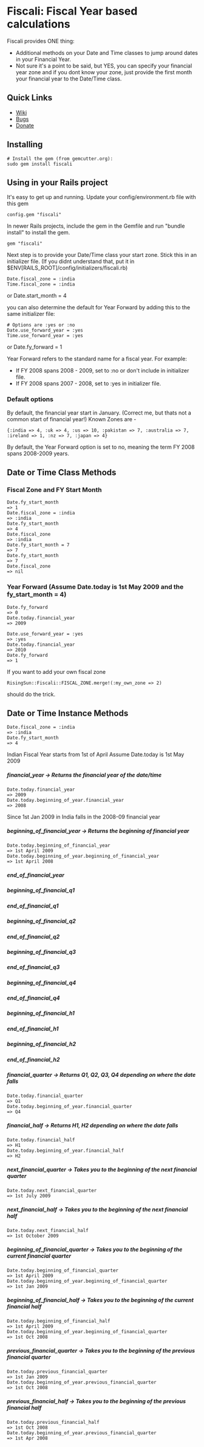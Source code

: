# Fiscali: Fiscal Year based calculations

Fiscali provides ONE thing:

 * Additional methods on your Date and Time classes to jump around dates in your Financial Year.
 * Not sure it's a point to be said, but YES, you can specify your financial year zone and if you dont know your zone, just provide the first month your financial year to the Date/Time class.

## Quick Links

 * [Wiki](http://wiki.github.com/asanghi/fiscali)
 * [Bugs](http://github.com/asanghi/fiscali/issues)
 * [Donate](http://pledgie.org/campaigns/5400)

## Installing

    # Install the gem (from gemcutter.org):
    sudo gem install fiscali
    
## Using in your Rails project

It's easy to get up and running. Update your config/environment.rb file with this gem

    config.gem "fiscali"

In newer Rails projects, include the gem in the Gemfile and run "bundle install" to install the gem.

    gem "fiscali"

Next step is to provide your Date/Time class your start zone. Stick this in an initializer file. (If you didnt understand that, put it in $ENV[RAILS_ROOT]/config/initializers/fiscali.rb)

    Date.fiscal_zone = :india
    Time.fiscal_zone = :india
or
    Date.start_month = 4
    
you can also determine the default for Year Forward by adding this to the same initializer file:

    # Options are :yes or :no
    Date.use_forward_year = :yes
    Time.use_forward_year = :yes
or
    Date.fy_forward = 1

Year Forward refers to the standard name for a fiscal year. For example:
* If FY 2008 spans 2008 - 2009, set to :no or don't include in initializer file.
* If FY 2008 spans 2007 - 2008, set to :yes in initializer file.

### Default options

By default, the financial year start in January. (Correct me, but thats not a common start of financial year!)
Known Zones are  -

    {:india => 4, :uk => 4, :us => 10, :pakistan => 7, :australia => 7, :ireland => 1, :nz => 7, :japan => 4}

By default, the Year Forward option is set to no, meaning the term FY 2008 spans 2008-2009 years.

## Date or Time Class Methods

### Fiscal Zone and FY Start Month
    
    Date.fy_start_month
    => 1
    Date.fiscal_zone = :india
    => :india
    Date.fy_start_month
    => 4
    Date.fiscal_zone
    => :india
    Date.fy_start_month = 7
    => 7
    Date.fy_start_month
    => 7
    Date.fiscal_zone
    => nil
    
### Year Forward (Assume Date.today is 1st May 2009 and the fy_start_month = 4)

    Date.fy_forward
    => 0
    Date.today.financial_year
    => 2009

    Date.use_forward_year = :yes
    => :yes
    Date.today.financial_year
    => 2010
    Date.fy_forward
    => 1

    

If you want to add your own fiscal zone

    RisingSun::Fiscali::FISCAL_ZONE.merge!(:my_own_zone => 2)

should do the trick.

## Date or Time Instance Methods

    Date.fiscal_zone = :india
    => :india
    Date.fy_start_month
    => 4
    
Indian Fiscal Year starts from 1st of April
Assume Date.today is 1st May 2009

 
##### financial_year -> Returns the financial year of the date/time
    Date.today.financial_year
    => 2009
    Date.today.beginning_of_year.financial_year
    => 2008
 Since 1st Jan 2009 in India falls in the 2008-09 financial year

##### beginning_of_financial_year -> Returns the beginning of financial year
    Date.today.beginning_of_financial_year
    => 1st April 2009
    Date.today.beginning_of_year.beginning_of_financial_year
    => 1st April 2008

##### end_of_financial_year

##### beginning_of_financial_q1
##### end_of_financial_q1

##### beginning_of_financial_q2
##### end_of_financial_q2

##### beginning_of_financial_q3
##### end_of_financial_q3

##### beginning_of_financial_q4
##### end_of_financial_q4

##### beginning_of_financial_h1
##### end_of_financial_h1

##### beginning_of_financial_h2
##### end_of_financial_h2

##### financial_quarter -> Returns Q1, Q2, Q3, Q4 depending on where the date falls
	
    Date.today.financial_quarter
    => Q1
    Date.today.beginning_of_year.financial_quarter
    => Q4
  
##### financial_half -> Returns H1, H2 depending on where the date falls
  
    Date.today.financial_half
    => H1
    Date.today.beginning_of_year.financial_half
    => H2
  
##### next_financial_quarter -> Takes you to the beginning of the next financial quarter

    Date.today.next_financial_quarter
    => 1st July 2009
    
##### next_financial_half -> Takes you to the beginning of the next financial half

    Date.today.next_financial_half
    => 1st October 2009

##### beginning_of_financial_quarter -> Takes you to the beginning of the current financial quarter

    Date.today.beginning_of_financial_quarter
    => 1st April 2009
    Date.today.beginning_of_year.beginning_of_financial_quarter
    => 1st Jan 2009

##### beginning_of_financial_half -> Takes you to the beginning of the current financial half

    Date.today.beginning_of_financial_half
    => 1st April 2009
    Date.today.beginning_of_year.beginning_of_financial_quarter
    => 1st Oct 2008

##### previous_financial_quarter -> Takes you to the beginning of the previous financial quarter

    Date.today.previous_financial_quarter
    => 1st Jan 2009
    Date.today.beginning_of_year.previous_financial_quarter
    => 1st Oct 2008

##### previous_financial_half -> Takes you to the beginning of the previous financial half

    Date.today.previous_financial_half
    => 1st Oct 2008
    Date.today.beginning_of_year.previous_financial_quarter
    => 1st Apr 2008
    

    



  
  


  
 
 
